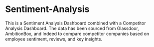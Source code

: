 # Sentiment-Analysis
This is a Sentiment Analysis Dashboard combined with a Competitor Analysis Dashboard. The data has been sourced from Glassdoor, AmbitionBox, and Indeed to compare competitor companies based on employee sentiment, reviews, and key insights.
